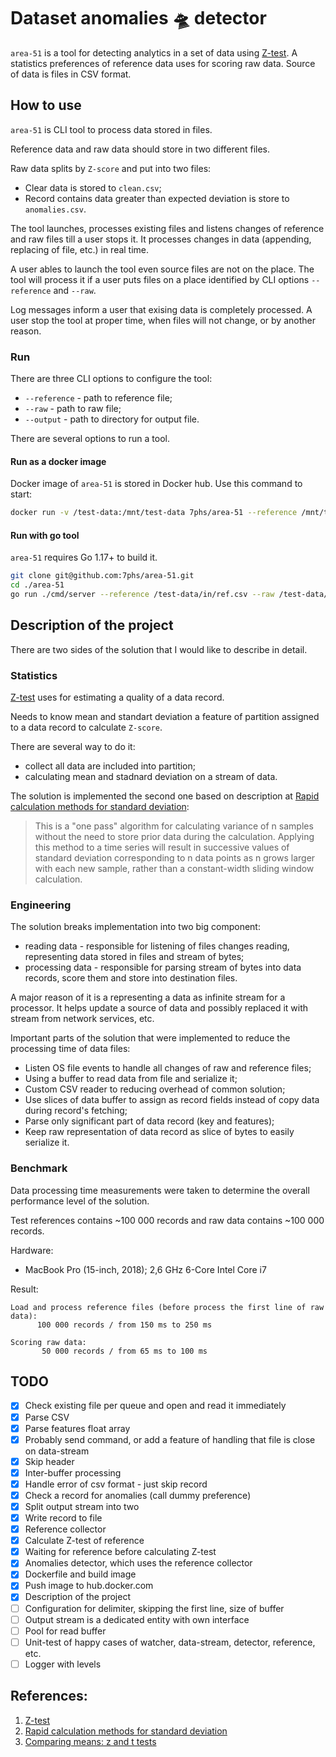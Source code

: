 # Dataset anomalies :flying_saucer: detector

`area-51` is a tool for detecting analytics in a set of data using [Z-test](https://en.wikipedia.org/wiki/Z-test).
A statistics preferences of reference data uses for scoring raw data.
Source of data is files in CSV format.

## How to use

`area-51` is CLI tool to process data stored in files.

Reference data and raw data should store in two different files.

Raw data splits by `Z-score` and put into two files:
* Clear data is stored to `clean.csv`;
* Record contains data greater than expected deviation is store to `anomalies.csv`.

The tool launches, processes existing files and listens changes of reference and raw files till a user stops it.
It processes changes in data (appending, replacing of file, etc.) in real time.

A user ables to launch the tool even source files are not on the place.
The tool will process it if a user puts files on a place identified by CLI options `--reference` and `--raw`.

Log messages inform a user that exising data is completely processed.
A user stop the tool at proper time, when files will not change, or by another reason.

### Run

There are three CLI options to configure the tool:
* `--reference` - path to reference file;
* `--raw` - path to raw file;
* `--output` - path to directory for output file.

There are several options to run a tool.

#### Run as a docker image 

Docker image of `area-51` is stored in Docker hub. Use this command to start:

```bash
docker run -v /test-data:/mnt/test-data 7phs/area-51 --reference /mnt/test-data/in/ref.csv --raw /mnt/test-data/in/raw.csv --output /mnt/test-data/output/
```

#### Run with go tool 

`area-51` requires Go 1.17+ to build it.

```bash
git clone git@github.com:7phs/area-51.git
cd ./area-51
go run ./cmd/server --reference /test-data/in/ref.csv --raw /test-data/in/raw.csv --output /test-data/output/
```

## Description of the project

There are two sides of the solution that I would like to describe in detail.

### Statistics

[Z-test](https://en.wikipedia.org/wiki/Z-test) uses for estimating a quality of a data record.

Needs to know mean and standart deviation a feature of partition assigned to a data record to calculate `Z-score`.

There are several way to do it:

* collect all data are included into partition;
* calculating mean and stadnard deviation on a stream of data.

The solution is implemented the second one based on description at [Rapid calculation methods for standard deviation](https://en.wikipedia.org/wiki/Standard_deviation#Rapid_calculation_methods):
> This is a "one pass" algorithm for calculating variance of n samples without the need to store prior data during the calculation. Applying this method to a time series will result in successive values of standard deviation corresponding to n data points as n grows larger with each new sample, rather than a constant-width sliding window calculation. 

### Engineering

The solution breaks implementation into two big component:
* reading data - responsible for listening of files changes reading, representing data stored in files and stream of bytes;
* processing data - responsible for parsing stream of bytes into data records, score them and store into destination files. 

A major reason of it is a representing a data as infinite stream for a processor.
It helps update a source of data and possibly replaced it with stream from network services, etc.  

Important parts of the solution that were implemented to reduce the processing time of data files:

* Listen OS file events to handle all changes of raw and reference files;
* Using a buffer to read data from file and serialize it;
* Custom CSV reader to reducing overhead of common solution;
* Use slices of data buffer to assign as record fields instead of copy data during record's fetching;
* Parse only significant part of data record (key and features);
* Keep raw representation of data record as slice of bytes to easily serialize it.

### Benchmark

Data processing time measurements were taken to determine the overall performance level of the solution.

Test references contains ~100 000 records and raw data contains ~100 000 records.

Hardware:

* MacBook Pro (15-inch, 2018); 2,6 GHz 6-Core Intel Core i7

Result:

```
Load and process reference files (before process the first line of raw data):
      100 000 records / from 150 ms to 250 ms

Scoring raw data:
       50 000 records / from 65 ms to 100 ms  
```

## TODO

* [X] Check existing file per queue and open and read it immediately
* [X] Parse CSV
* [X] Parse features float array
* [X] Probably send command, or add a feature of handling that file is close on data-stream
* [X] Skip header
* [X] Inter-buffer processing
* [X] Handle error of csv format - just skip record
* [X] Check a record for anomalies (call dummy preference)
* [X] Split output stream into two
* [X] Write record to file
* [X] Reference collector
* [X] Calculate Z-test of reference
* [X] Waiting for reference before calculating Z-test
* [X] Anomalies detector, which uses the reference collector
* [X] Dockerfile and build image
* [X] Push image to hub.docker.com
* [X] Description of the project
* [ ] Configuration for delimiter, skipping the first line, size of buffer
* [ ] Output stream is a dedicated entity with own interface
* [ ] Pool for read buffer
* [ ] Unit-test of happy cases of watcher, data-stream, detector, reference, etc.
* [ ] Logger with levels

## References:

1. [Z-test](https://en.wikipedia.org/wiki/Z-test)
2. [Rapid calculation methods for standard deviation](https://en.wikipedia.org/wiki/Standard_deviation#Rapid_calculation_methods)
3. [Comparing means: z and t tests](https://mgimond.github.io/Stats-in-R/z_t_tests.html)
